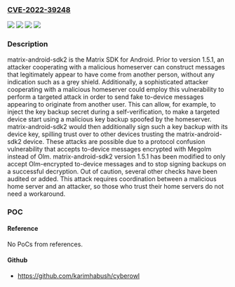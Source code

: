 ### [CVE-2022-39248](https://cve.mitre.org/cgi-bin/cvename.cgi?name=CVE-2022-39248)
![](https://img.shields.io/static/v1?label=Product&message=matrix-android-sdk2&color=blue)
![](https://img.shields.io/static/v1?label=Version&message=%3C%201.5.1%20&color=brightgreen)
![](https://img.shields.io/static/v1?label=Vulnerability&message=CWE-287%3A%20Improper%20Authentication&color=brightgreen)
![](https://img.shields.io/static/v1?label=Vulnerability&message=CWE-322%3A%20Key%20Exchange%20without%20Entity%20Authentication&color=brightgreen)

### Description

matrix-android-sdk2 is the Matrix SDK for Android. Prior to version 1.5.1, an attacker cooperating with a malicious homeserver can construct messages that legitimately appear to have come from another person, without any indication such as a grey shield. Additionally, a sophisticated attacker cooperating with a malicious homeserver could employ this vulnerability to perform a targeted attack in order to send fake to-device messages appearing to originate from another user. This can allow, for example, to inject the key backup secret during a self-verification, to make a targeted device start using a malicious key backup spoofed by the homeserver. matrix-android-sdk2 would then additionally sign such a key backup with its device key, spilling trust over to other devices trusting the matrix-android-sdk2 device. These attacks are possible due to a protocol confusion vulnerability that accepts to-device messages encrypted with Megolm instead of Olm. matrix-android-sdk2 version 1.5.1 has been modified to only accept Olm-encrypted to-device messages and to stop signing backups on a successful decryption. Out of caution, several other checks have been audited or added. This attack requires coordination between a malicious home server and an attacker, so those who trust their home servers do not need a workaround.

### POC

#### Reference
No PoCs from references.

#### Github
- https://github.com/karimhabush/cyberowl

